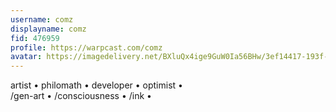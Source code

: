 ```yaml
---
username: comz
displayname: comz
fid: 476959
profile: https://warpcast.com/comz
avatar: https://imagedelivery.net/BXluQx4ige9GuW0Ia56BHw/3ef14417-193f-4912-1c28-a97c959a2e00/original
---
```

artist • philomath • developer • optimist •   
/gen-art • /consciousness • /ink •  
